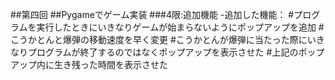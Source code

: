 ##第四回
##Pygameでゲーム実装
###4限:追加機能
-追加した機能：
    #プログラムを実行したときにいきなりゲームが始まらないようにポップアップを追加
    #こうかとんと爆弾の移動速度を早く変更
    #こうかとんが爆弾に当たった際にいきなりプログラムが終了するのではなくポップアップを表示させた
    #上記のポップアップ内に生き残った時間を表示させた